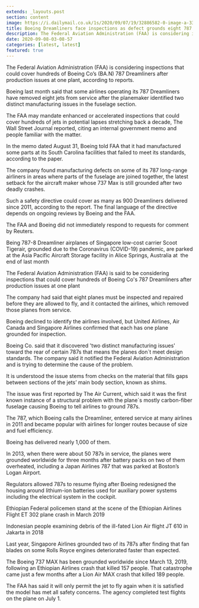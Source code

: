 ```yaml
---
extends: _layouts.post
section: content
image: https://i.dailymail.co.uk/1s/2020/09/07/19/32886582-0-image-a-33_1599501795917.jpg 
title: Boeing Dreamliners face inspections as defect grounds eight 787 jets 
description: The Federal Aviation Administration (FAA) is considering inspections that could cover hundreds of Boeing Cos 787 Dreamliners after production issues at one plant, according to reports. 
date: 2020-09-08-03-08-57 
categories: [latest, latest] 
featured: true 
--- 
```

The Federal Aviation Administration (FAA) is considering inspections that could cover hundreds of Boeing Co’s (BA.N) 787 Dreamliners after production issues at one plant, according to reports.   

Boeing last month said that some airlines operating its 787 Dreamliners have removed eight jets from service after the planemaker identified two distinct manufacturing issues in the fuselage section. 

The FAA may mandate enhanced or accelerated inspections that could cover hundreds of jets in potential lapses stretching back a decade, The Wall Street Journal reported, citing an internal government memo and people familiar with the matter. 

In the memo dated August 31, Boeing told FAA that it had manufactured some parts at its South Carolina facilities that failed to meet its standards, according to the paper.  

The company found manufacturing defects on some of its 787 long-range airliners in areas where parts of the fuselage are joined together, the latest setback for the aircraft maker whose 737 Max is still grounded after two deadly crashes.

Such a safety directive could cover as many as 900 Dreamliners delivered since 2011, according to the report. The final language of the directive depends on ongoing reviews by Boeing and the FAA.

The FAA and Boeing did not immediately respond to requests for comment by Reuters. 

Being 787-8 Dreamliner airplanes of Singapore low-cost carrier Scoot Tigerair, grounded due to the Coronavirus (COVID-19) pandemic, are parked at the Asia Pacific Aircraft Storage facility in Alice Springs, Australia at  the end of last month 

The Federal Aviation Administration (FAA) is said to be considering inspections that could cover hundreds of Boeing Co's 787 Dreamliners after production issues at one plant

The company had said that eight planes must be inspected and repaired before they are allowed to fly, and it contacted the airlines, which removed those planes from service.

Boeing declined to identify the airlines involved, but United Airlines, Air Canada and Singapore Airlines confirmed that each has one plane grounded for inspection.

Boeing Co. said that it discovered 'two distinct manufacturing issues' toward the rear of certain 787s that means the planes don´t meet design standards. The company said it notified the Federal Aviation Administration and is trying to determine the cause of the problem.

It is understood the issue stems from checks on the material that fills gaps between sections of the jets’ main body section, known as shims.  

The issue was first reported by The Air Current, which said it was the first known instance of a structural problem with the plane´s mostly carbon-fiber fuselage causing Boeing to tell airlines to ground 787s.

The 787, which Boeing calls the Dreamliner, entered service at many airlines in 2011 and became popular with airlines for longer routes because of size and fuel efficiency. 

Boeing has delivered nearly 1,000 of them. 

In 2013, when there were about 50 787s in service, the planes were grounded worldwide for three months after battery packs on two of them overheated, including a Japan Airlines 787 that was parked at Boston’s Logan Airport. 

Regulators allowed 787s to resume flying after Boeing redesigned the housing around lithium-ion batteries used for auxiliary power systems including the electrical system in the cockpit.

Ethiopian Federal policemen stand at the scene of the Ethiopian Airlines Flight ET 302 plane crash in March 2019 

Indonesian people examining debris of the ill-fated Lion Air flight JT 610 in Jakarta in 2018 

Last year, Singapore Airlines grounded two of its 787s after finding that fan blades on some Rolls Royce engines deteriorated faster than expected. 

The Boeing 737 MAX has been grounded worldwide since March 13, 2019, following an Ethiopian Airlines crash that killed 157 people. That catastrophe came just a few months after a Lion Air MAX crash that killed 189 people.

The FAA has said it will only permit the jet to fly again when it is satisfied the model has met all safety concerns. The agency completed test flights on the plane on July 1.


